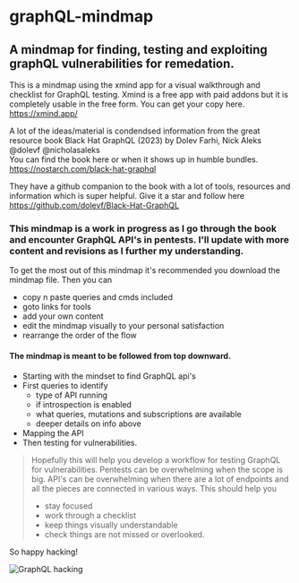 # graphQL-mindmap
## A mindmap for finding, testing and exploiting graphQL vulnerabilities for remedation.

 This is a mindmap using the xmind app for a visual walkthrough and checklist for GraphQL testing.  Xmind is a free app with paid addons but it is completely usable in the free form.
 You can get your copy here. https://xmind.app/

 A lot of the ideas/material is condendsed information from the great resource book Black Hat GraphQL (2023) by Dolev Farhi, Nick Aleks @dolevf @nicholasaleks  
 You can find the book here or when it shows up in humble bundles.  https://nostarch.com/black-hat-graphql
 
 They have a github companion to the book with a lot of tools, resources and information which is super helpful.
 Give it a star and follow here https://github.com/dolevf/Black-Hat-GraphQL

 ### This mindmap is a work in progress as I go through the book and encounter GraphQL API's in pentests.  I'll update with more content and revisions as I further my understanding.

 To get the most out of this mindmap it's recommended you download the mindmap file.  Then you can 
 - copy n paste queries and cmds included
 - goto links for tools
 - add your own content
 - edit the mindmap visually to your personal satisfaction
 - rearrange the order of the flow

 #### The mindmap is meant to be followed from top downward.  
 - Starting with the mindset to find GraphQL api's
 - First queries to identify 
   * type of API running
   * if introspection is enabled
   * what queries, mutations and subscriptions are available
   * deeper details on info above
 - Mapping the API
 - Then testing for vulnerabilities.

> Hopefully this will help you develop a workflow for testing GraphQL for vulnerabilities.  Pentests can be overwhelming when the scope is big.  API's can be overwhelming when there are a lot of endpoints and all the pieces are connected in various ways.  This should help you
> - stay focused
> - work through a checklist
> - keep things visually understandable
> - check things are not missed or overlooked.

So happy hacking!
 
![GraphQL hacking](https://github.com/rtificial-flava/graphQL-mindmap/assets/77560187/51aeb2b1-d297-4665-bf21-af7ea7a5a1e7)


